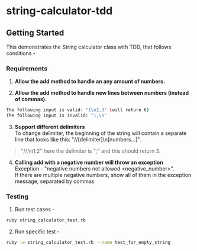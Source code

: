 # string-calculator-tdd

## Getting Started

This demonstrates the String calculator class with TDD, that follows conditions -

### Requirements

1. **Allow the add method to handle an any amount of numbers.**

2. **Allow the add method to handle new lines between numbers (instead of commas).**

  ```bash
  The following input is valid: "1\n2,3" (will return 6)
  The following input is invalid: "1,\n"
  ```

3. **Support different delimiters**<br>
  To change delimiter, the beginning of the string will contain a separate line that looks like this: "//[delimiter]\n[numbers…]".
  > "//;\n1;2" here the delimiter is ";" and this should return 3.

4. **Calling add with a negative number will throw an exception**<br>
  Exception - "negative numbers not allowed <negative_number>".<br>
  If there are multiple negative numbers, show all of them in the exception message, separated by commas

### Testing

1. Run test cases -

  ```bash
  ruby string_calculator_test.rb
  ```

2. Run specific test -

  ```bash
  ruby -w string_calculator_test.rb --name test_for_empty_string
  ```
